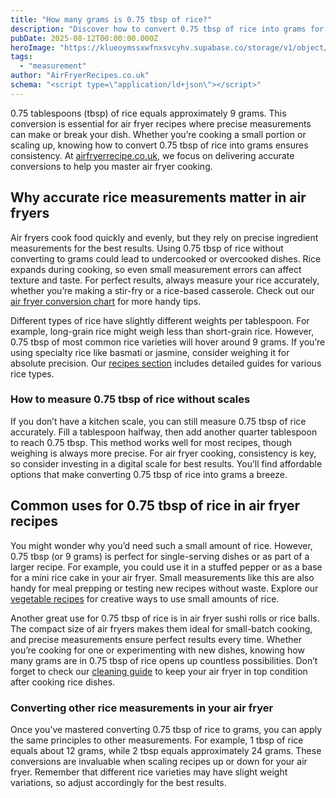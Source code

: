 ```yaml
---
title: "How many grams is 0.75 tbsp of rice?"
description: "Discover how to convert 0.75 tbsp of rice into grams for perfect air fryer recipes every time. Get accurate measurements now!"
pubDate: 2025-08-12T00:00:00.000Z
heroImage: "https://klueoymssxwfnxsvcyhv.supabase.co/storage/v1/object/public/md/how-many-grams-is-075-tbsp-of-rice-830633ff.webp"
tags:
  - "measurement"
author: "AirFryerRecipes.co.uk"
schema: "<script type=\"application/ld+json\"></script>"
---
```


<p>0.75 tablespoons (tbsp) of rice equals approximately 9 grams. This conversion is essential for air fryer recipes where precise measurements can make or break your dish. Whether you’re cooking a small portion or scaling up, knowing how to convert 0.75 tbsp of rice into grams ensures consistency. At <a href=https://www.airfryerrecipe.co.uk>airfryerrecipe.co.uk</a>, we focus on delivering accurate conversions to help you master air fryer cooking.</p>

<h2>Why accurate rice measurements matter in air fryers</h2>
<p>Air fryers cook food quickly and evenly, but they rely on precise ingredient measurements for the best results. Using 0.75 tbsp of rice without converting to grams could lead to undercooked or overcooked dishes. Rice expands during cooking, so even small measurement errors can affect texture and taste. For perfect results, always measure your rice accurately, whether you’re making a stir-fry or a rice-based casserole. Check out our <a href=https://www.airfryerrecipe.co.uk/air-fryer-conversion-chart>air fryer conversion chart</a> for more handy tips.</p>

<p>Different types of rice have slightly different weights per tablespoon. For example, long-grain rice might weigh less than short-grain rice. However, 0.75 tbsp of most common rice varieties will hover around 9 grams. If you’re using specialty rice like basmati or jasmine, consider weighing it for absolute precision. Our <a href=https://www.airfryerrecipe.co.uk/recipes>recipes section</a> includes detailed guides for various rice types.</p>

<h3>How to measure 0.75 tbsp of rice without scales</h3>
<p>If you don’t have a kitchen scale, you can still measure 0.75 tbsp of rice accurately. Fill a tablespoon halfway, then add another quarter tablespoon to reach 0.75 tbsp. This method works well for most recipes, though weighing is always more precise. For air fryer cooking, consistency is key, so consider investing in a digital scale for best results. You’ll find affordable options that make converting 0.75 tbsp of rice into grams a breeze.</p>

<h2>Common uses for 0.75 tbsp of rice in air fryer recipes</h2>
<p>You might wonder why you’d need such a small amount of rice. However, 0.75 tbsp (or 9 grams) is perfect for single-serving dishes or as part of a larger recipe. For example, you could use it in a stuffed pepper or as a base for a mini rice cake in your air fryer. Small measurements like this are also handy for meal prepping or testing new recipes without waste. Explore our <a href=https://www.airfryerrecipe.co.uk/recipe-category/vegetables>vegetable recipes</a> for creative ways to use small amounts of rice.</p>

<p>Another great use for 0.75 tbsp of rice is in air fryer sushi rolls or rice balls. The compact size of air fryers makes them ideal for small-batch cooking, and precise measurements ensure perfect results every time. Whether you’re cooking for one or experimenting with new dishes, knowing how many grams are in 0.75 tbsp of rice opens up countless possibilities. Don’t forget to check our <a href=https://www.airfryerrecipe.co.uk/air-fryer-cleaner>cleaning guide</a> to keep your air fryer in top condition after cooking rice dishes.</p>

<h3>Converting other rice measurements in your air fryer</h3>
<p>Once you’ve mastered converting 0.75 tbsp of rice to grams, you can apply the same principles to other measurements. For example, 1 tbsp of rice equals about 12 grams, while 2 tbsp equals approximately 24 grams. These conversions are invaluable when scaling recipes up or down for your air fryer. Remember that different rice varieties may have slight weight variations, so adjust accordingly for the best results.</p>